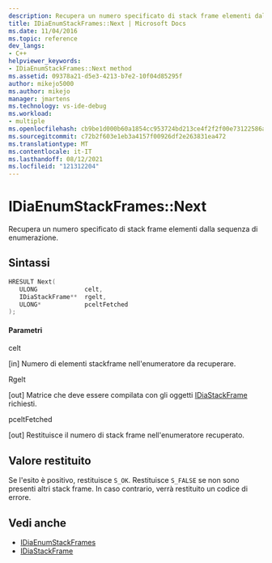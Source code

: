 ```yaml
---
description: Recupera un numero specificato di stack frame elementi dalla sequenza di enumerazione.
title: IDiaEnumStackFrames::Next | Microsoft Docs
ms.date: 11/04/2016
ms.topic: reference
dev_langs:
- C++
helpviewer_keywords:
- IDiaEnumStackFrames::Next method
ms.assetid: 09378a21-d5e3-4213-b7e2-10f04d85295f
author: mikejo5000
ms.author: mikejo
manager: jmartens
ms.technology: vs-ide-debug
ms.workload:
- multiple
ms.openlocfilehash: cb9be1d000b60a1854cc953724bd213ce4f2f2f00e73122586a69ec779a4b3d6
ms.sourcegitcommit: c72b2f603e1eb3a4157f00926df2e263831ea472
ms.translationtype: MT
ms.contentlocale: it-IT
ms.lasthandoff: 08/12/2021
ms.locfileid: "121312204"
---
```

# <a name="idiaenumstackframesnext"></a>IDiaEnumStackFrames::Next
Recupera un numero specificato di stack frame elementi dalla sequenza di enumerazione.

## <a name="syntax"></a>Sintassi

```C++
HRESULT Next( 
   ULONG             celt,
   IDiaStackFrame**  rgelt,
   ULONG*            pceltFetched
);
```

#### <a name="parameters"></a>Parametri
 celt

[in] Numero di elementi stackframe nell'enumeratore da recuperare.

 Rgelt

[out] Matrice che deve essere compilata con gli oggetti [IDiaStackFrame](../../debugger/debug-interface-access/idiastackframe.md) richiesti.

 pceltFetched

[out] Restituisce il numero di stack frame nell'enumeratore recuperato.

## <a name="return-value"></a>Valore restituito
 Se l'esito è positivo, restituisce `S_OK`. Restituisce `S_FALSE` se non sono presenti altri stack frame. In caso contrario, verrà restituito un codice di errore.

## <a name="see-also"></a>Vedi anche
- [IDiaEnumStackFrames](../../debugger/debug-interface-access/idiaenumstackframes.md)
- [IDiaStackFrame](../../debugger/debug-interface-access/idiastackframe.md)
